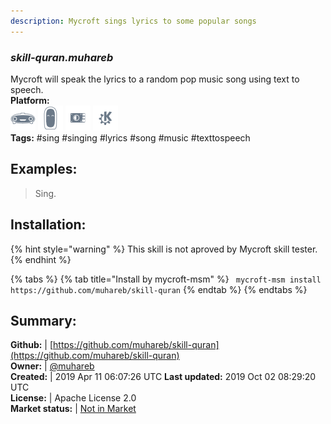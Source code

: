 ```yaml
---
description: Mycroft sings lyrics to some popular songs
---
```


### _skill-quran.muhareb_  
Mycroft will speak the lyrics to a random pop music song using text to speech.  
**Platform:**  
 ![Mark I](../.gitbook/assets/mark-1-icon.png)  ![Mark II](../.gitbook/assets/mark-2-icon.png)  ![Picroft](../.gitbook/assets/picroft-icon.png)  ![plasmoid](../.gitbook/assets/kde.png)   
**Tags:** \#sing \#singing \#lyrics \#song \#music \#texttospeech   
## Examples:  
> Sing.  
  
## Installation:  
{% hint style="warning" %}
This skill is not aproved by Mycroft skill tester.
{% endhint %}
    
{% tabs %}
{% tab title="Install by mycroft-msm" %}
``` mycroft-msm install https://github.com/muhareb/skill-quran```
{% endtab %}
  {% endtabs %}
    
## Summary:  
**Github:** | [https://github.com/muhareb/skill-quran](https://github.com/muhareb/skill-quran)  
**Owner:** | [@muhareb](https://github.com/muhareb)  
**Created:** | 2019 Apr 11 06:07:26 UTC  **Last updated:** 2019 Oct 02 08:29:20 UTC  
**License:** | Apache License 2.0  
**Market status:** | [Not in Market](https://market.mycroft.ai/skill/)  
